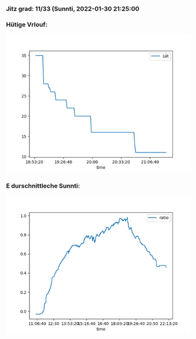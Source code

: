 ### Jitz grad: 11/33 (Sunnti, 2022-01-30 21:25:00

### Hütige Vrlouf:
![Graph](Today.png)

### E durschnittleche Sunnti:
![Graph](Sunnti.png)